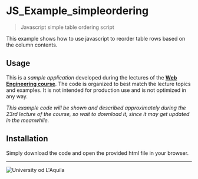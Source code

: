 # JS_Example_simpleordering
> Javascript simple table ordering script

This example shows how to use javascript to reorder table rows based on the column contents.

## Usage

This is a *sample application* developed during the lectures of the  [**Web Engineering course**](https://people.disim.univaq.it/~dellapenna/content.php?page=students). The code is organized to best match the lecture topics and examples. It is not intended for production use and is not optimized in any way. 

*This example code will be shown and described approximately during the 23rd lecture of the course, so wait to download it, since it may get updated in the meanwhile.*

## Installation

Simply download the code and open the provided html file in your browser.
 
---

![University od L'Aquila](https://www.disim.univaq.it/skins/aqua/img/logo2021-2.png)

